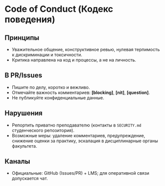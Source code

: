 # Code of Conduct (Кодекс поведения)

## Принципы
- Уважительное общение, конструктивное ревью, нулевая терпимость к дискриминации и токсичности.
- Критика направлена на код и процессы, а не на личность.

## В PR/Issues
- Пишите по делу, коротко и вежливо.
- Отмечайте важность комментариев: **[blocking]**, **[nit]**, **[question]**.
- Не публикуйте конфиденциальные данные.

## Нарушения
- Репортить приватно преподавателю (контакты в `SECURITY.md` студенческого репозитория).
- Возможные меры: удаление комментариев, предупреждение, снижение оценки за практику, эскалация в дисциплинарные органы факультета.

## Каналы
- Официальные: GitHub (Issues/PR) + LMS; для оперативной связи допускается чат.
